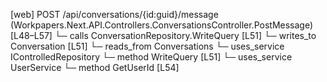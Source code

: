 [web] POST /api/conversations/{id:guid}/message  (Workpapers.Next.API.Controllers.ConversationsController.PostMessage)  [L48–L57]
  └─ calls ConversationRepository.WriteQuery [L51]
  └─ writes_to Conversation [L51]
    └─ reads_from Conversations
  └─ uses_service IControlledRepository<Conversation>
    └─ method WriteQuery [L51]
  └─ uses_service UserService
    └─ method GetUserId [L54]

